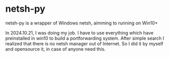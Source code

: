 # netsh-py
netsh-py is a wrapper of Windows netsh, aimming to running on Win10+

In 2024.10.21, I was doing my job. I have to use everything which have preinstalled in win10 to build a portforwarding system. After simple search I realized that there is no netsh manager out of Internet. So I did it by myself and opensource it, in case of anyone need this.
